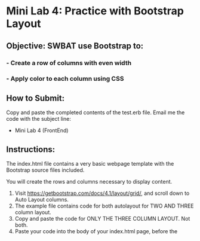 # Mini Lab 4: Practice with Bootstrap Layout

## Objective: SWBAT use Bootstrap to:
### - Create a row of columns with even width
### - Apply color to each column using CSS


## How to Submit:
Copy and paste the completed contents of the test.erb file.
Email me the code with the subject line:
- Mini Lab 4 (FrontEnd)

## Instructions:
The index.html file contains a very basic webpage template with the Bootstrap source files included.

You will create the rows and columns necessary to display content.

1. Visit https://getbootstrap.com/docs/4.1/layout/grid/, and scroll down to Auto Layout columns.
2. The example file contains code for both autolayout for TWO AND THREE column layout.
3. Copy and paste the code for ONLY THE THREE COLUMN LAYOUT. Not both.
4. Paste your code into the body of your index.html page, before the <script> tags.
5. Ensure you have closed all of the DIVs by checking your indentation.

Now to add content to each DIV you have created:
1. Add text to one of the DIVs.
2. Add an image to another one of the DIVs.
3. Add a button to the last DIV. See https://getbootstrap.com/docs/4.1/components/buttons/ for how to add Bootstrap buttons.
 

Finally, we want to add color to each DIV:
1. Add a different ID to each DIV. For instance: `<div id="container1" class="col">`
2. In between the <style> tags at the top of the page, give each container a background color.
3. Ensure you use a color scheme that we have learned before. Use Paletton or work from a previous lab to add your colors.

Now, we want to add a second row:
1. Under your first row, add a second row with a different set of columns.
2. For extra credit, use fixed width columns instead of auto-sizing columns.
3. Color and add content to each DIV in this row just as you did for the first row.